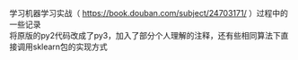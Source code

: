 学习机器学习实战（ https://book.douban.com/subject/24703171/ ）过程中的一些记录  
将原版的py2代码改成了py3，加入了部分个人理解的注释，还有些相同算法下直接调用sklearn包的实现方式